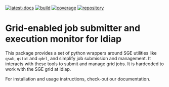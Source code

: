 <!--
SPDX-FileCopyrightText: Copyright © 2022 Idiap Research Institute <contact@idiap.ch>

SPDX-License-Identifier: GPL-3.0-or-later
-->

[![latest-docs](https://img.shields.io/badge/docs-latest-orange.svg)](https://gridtk.readthedocs.io/en/latest/)
[![build](https://gitlab.idiap.ch/software/gridtk/badges/main/pipeline.svg)](https://gitlab.idiap.ch/software/gridtk/commits/main)
[![coverage](https://gitlab.idiap.ch/software/gridtk/badges/main/coverage.svg)](https://www.idiap.ch/software/biosignal/docs/software/gridtk/main/coverage/index.html)
[![repository](https://img.shields.io/badge/gitlab-project-0000c0.svg)](https://gitlab.idiap.ch/software/gridtk)


# Grid-enabled job submitter and execution monitor for Idiap

This package provides a set of python wrappers around SGE utilities like
`qsub`, `qstat` and `qdel`, and simplify job submission and management. It
interacts with these tools to submit and manage grid jobs.  It is hardcoded to
work with the SGE grid at Idiap.

For installation and usage instructions, check-out our documentation.
